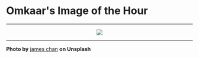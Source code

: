 # Omkaar's Image of the Hour

---

<div align="center">

<a href="https://unsplash.com/photos/motorcycle-passes-a-red-traffic-light-at-night-LxI0fL3DVk4">
  <img src="https://images.unsplash.com/photo-1750658659691-1f7b2bd37337?crop=entropy&cs=tinysrgb&fit=max&fm=jpg&ixid=M3w3NjA2Nzh8MHwxfHJhbmRvbXx8fHx8fHx8fDE3NTEwMTQ4MDB8&ixlib=rb-4.1.0&q=80&w=1080" style="max-width:100%; height:auto;">
</a>



</div>

---

**Photo by** [james chan](https://unsplash.com/@jvmesc_) **on Unsplash**
